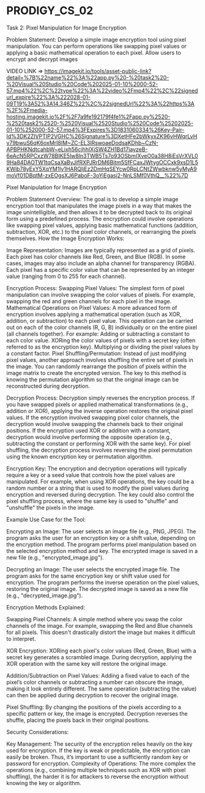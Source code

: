 # PRODIGY_CS_02
Task 2: Pixel Manipulation for Image Encryption

Problem Statement: Develop a simple image encryption tool using pixel manipulation. 
You can perform operations like swapping pixel values or 
applying a basic mathematical operation to each pixel. 
Allow users to encrypt and decrypt images

VIDEO LINK => https://imagekit.io/tools/asset-public-link?detail=%7B%22name%22%3A%22app.py%20-%20task2%20-%20Visual%20Studio%20Code%202025-01-10%2000-52-57.mp4%22%2C%22type%22%3A%22video%2Fmp4%22%2C%22signedurl_expire%22%3A%222028-01-09T19%3A52%3A14.346Z%22%2C%22signedUrl%22%3A%22https%3A%2F%2Fmedia-hosting.imagekit.io%2F%2F7a9fe192179f4fe1%2Fapp.py%2520-%2520task2%2520-%2520Visual%2520Studio%2520Code%25202025-01-10%252000-52-57.mp4%3FExpires%3D1831060334%26Key-Pair-Id%3DK2ZIVPTIP2VGHC%26Signature%3DXetHFe2bWkyxZK96vHWqrLvHv79bwuS6qK6oxMrI8IM~ZC-EL3IRswoaeDodsaKDhb~CzN-APBPHKNdtcahbW~eLixh56cjhhIXjSW4ZH1Bd17iayzeB-6eAcN5RPCxzW78BIKE5lw8ln3TWB5Ts7o93OSbmIXveO0a38H8iEsVrXVL09Ha84DAOTW1tqCsaXaByJifRXPJRrDM6Bitm5SfFCaxJWtygOCCxk9xsD1L5KWib78yExY5XqYM1ly1HARQIjEz2DmHqSEYcw0RpLCNtZWwbknw5yMyA9moVf01DBqtM-zxEOgsXJ6PaboF-3oYiEgasj2-NnLSMf0VthQ__%22%7D

Pixel Manipulation for Image Encryption

Problem Statement Overview: The goal is to develop a simple image encryption tool that manipulates the image pixels in a way that makes the image unintelligible, and then allows it to be decrypted back to its original form using a predefined process. The encryption could involve operations like swapping pixel values, applying basic mathematical functions (addition, subtraction, XOR, etc.) to the pixel color channels, or rearranging the pixels themselves.
How the Image Encryption Works:

 Image Representation:
    Images are typically represented as a grid of pixels. Each pixel has color channels like Red, Green, and Blue (RGB). In some cases, images may also include an alpha channel for transparency (RGBA).
        Each pixel has a specific color value that can be represented by an integer value (ranging from 0 to 255 for each channel).

 Encryption Process:
    Swapping Pixel Values: The simplest form of pixel manipulation can involve swapping the color values of pixels. For example, swapping the red and green channels for each pixel in the image.
    Mathematical Operations on Pixel Values: A more advanced form of encryption involves applying a mathematical operation (such as XOR, addition, or subtraction) to each pixel value. This operation can be carried out on each of the color channels (R, G, B) individually or on the entire pixel (all channels together). For example:
    Adding or subtracting a constant to each color value.
    XORing the color values of pixels with a secret key (often referred to as the encryption key).
    Multiplying or dividing the pixel values by a constant factor.
    Pixel Shuffling/Permutation: Instead of just modifying pixel values, another approach involves shuffling the entire set of pixels in the image. You can randomly rearrange the position of pixels within the image matrix to create the encrypted version. The key to this method is knowing the permutation algorithm so that the original image can be reconstructed during decryption.

 Decryption Process:
   Decryption simply reverses the encryption process. If you have swapped pixels or applied mathematical transformations (e.g., addition or XOR), applying the inverse operation restores the original pixel values.
   If the encryption involved swapping pixel color channels, the decryption would involve swapping the channels back to their original positions.
   If the encryption used XOR or addition with a constant, decryption would involve performing the opposite operation (e.g., subtracting the constant or performing XOR with the same key).
   For pixel shuffling, the decryption process involves reversing the pixel permutation using the known encryption key or permutation algorithm.

 Encryption Key:
   The encryption and decryption operations will typically require a key or a seed value that controls how the pixel values are manipulated. For example, when using XOR operations, the key could be a random number or a string that is used to modify the pixel values during encryption and reversed during decryption.
   The key could also control the pixel shuffling process, where the same key is used to "shuffle" and "unshuffle" the pixels in the image.

Example Use Case for the Tool:

Encrypting an Image:
   The user selects an image file (e.g., PNG, JPEG).
   The program asks the user for an encryption key or a shift value, depending on the encryption method.
   The program performs pixel manipulation based on the selected encryption method and key.
   The encrypted image is saved in a new file (e.g., "encrypted_image.jpg").

Decrypting an Image:
  The user selects the encrypted image file.
  The program asks for the same encryption key or shift value used for encryption.
  The program performs the inverse operation on the pixel values, restoring the original image.
  The decrypted image is saved as a new file (e.g., "decrypted_image.jpg").

Encryption Methods Explained:

  Swapping Pixel Channels:
  A simple method where you swap the color channels of the image. For example, swapping the Red and Blue channels for all pixels. This doesn't drastically distort the image but makes it difficult to interpret.

  XOR Encryption:
  XORing each pixel's color values (Red, Green, Blue) with a secret key generates a scrambled image. During decryption, applying the XOR operation with the same key will restore the original image.

  Addition/Subtraction on Pixel Values:
  Adding a fixed value to each of the pixel’s color channels or subtracting a number can obscure the image, making it look entirely different. The same operation (subtracting the value) can then be applied during decryption to recover the original image.

  Pixel Shuffling:
  By changing the positions of the pixels according to a specific pattern or key, the image is encrypted. Decryption reverses the shuffle, placing the pixels back in their original positions.

Security Considerations:

  Key Management: The security of the encryption relies heavily on the key used for encryption. If the key is weak or predictable, the encryption can easily be broken. Thus, it’s important to use a sufficiently random key or password for encryption.
  Complexity of Operations: The more complex the operations (e.g., combining multiple techniques such as XOR with pixel shuffling), the harder it is for attackers to reverse the encryption without knowing the key or algorithm.
